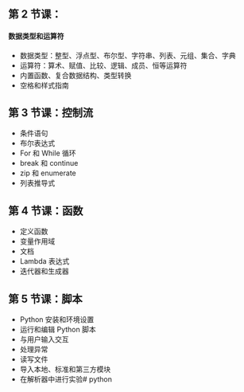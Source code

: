 ## 第 2 节课：
#### 数据类型和运算符
* 数据类型：整型、浮点型、布尔型、字符串、列表、元组、集合、字典
* 运算符：算术、赋值、比较、逻辑、成员、恒等运算符
* 内置函数、复合数据结构、类型转换
* 空格和样式指南

## 第 3 节课：控制流
* 条件语句
* 布尔表达式
* For 和 While 循环
* break 和 continue
* zip 和 enumerate
* 列表推导式

## 第 4 节课：函数
* 定义函数
* 变量作用域
* 文档
* Lambda 表达式
* 迭代器和生成器

## 第 5 节课：脚本
* Python 安装和环境设置
* 运行和编辑 Python 脚本
* 与用户输入交互
* 处理异常
* 读写文件
* 导入本地、标准和第三方模块
* 在解析器中进行实验# python